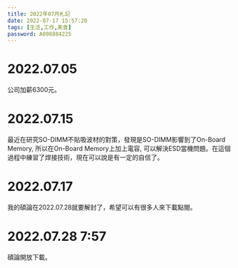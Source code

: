 ```yaml
---
title: 2022年07月札記
date: 2022-07-17 15:57:20
tags: [生活,工作,美食]
password: A098884225
---
```

<link rel="stylesheet" href="https://cdn.jsdelivr.net/npm/bootstrap-icons@1.10.0/font/bootstrap-icons.css">

# <i class="bi bi-book"></i> 2022.07.05

公司加薪6300元。

# <i class="bi bi-book"></i> 2022.07.15

最近在研究SO-DIMM不貼吸波材的對策，發現是SO-DIMM影響到了On-Board Memory, 所以在On-Board Memory上加上電容, 可以解決ESD當機問題。在這個過程中練習了焊接技術，現在可以說是有一定的自信了。

# <i class="bi bi-book"></i> 2022.07.17

我的碩論在2022.07.28就要解封了，希望可以有很多人來下載點閱。

# <i class="bi bi-book"></i> 2022.07.28 7:57

碩論開放下載。

